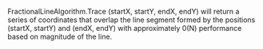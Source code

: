FractionalLineAlgorithm.Trace (startX, startY, endX, endY) will return a series of coordinates that overlap the line segment formed by the positions (startX, startY) and (endX, endY) with approximately 0(N) performance based on magnitude of the line.
